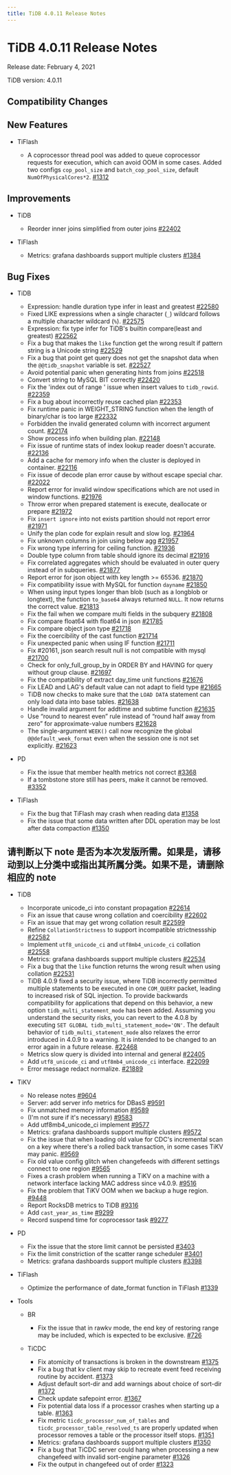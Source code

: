 ```yaml
---
title: TiDB 4.0.11 Release Notes
---
```


# TiDB 4.0.11 Release Notes

Release date: February 4, 2021

TiDB version: 4.0.11

## Compatibility Changes

## New Features

+ TiFlash

    - A coprocessor thread pool was added to queue coprocessor requests for execution, which can avoid OOM in some cases. Added two configs `cop_pool_size` and `batch_cop_pool_size`, default `NumOfPhysicalCores*2`. [#1312](https://github.com/pingcap/tics/pull/1312)

## Improvements

+ TiDB

    - Reorder inner joins simplified from outer joins [#22402](https://github.com/pingcap/tidb/pull/22402)

+ TiFlash

    - Metrics: grafana dashboards support multiple clusters [#1384](https://github.com/pingcap/tics/pull/1384)

## Bug Fixes

+ TiDB

    - Expression: handle duration type infer in least and greatest [#22580](https://github.com/pingcap/tidb/pull/22580)
    - Fixed LIKE expressions when a single character (`_`) wildcard follows a multiple character wildcard (`%`). [#22575](https://github.com/pingcap/tidb/pull/22575)
    - Expression: fix type infer for TiDB's builtin compare(least and greatest) [#22562](https://github.com/pingcap/tidb/pull/22562)
    - Fix a bug that makes the `like` function get the wrong result if pattern string is a Unicode string [#22529](https://github.com/pingcap/tidb/pull/22529)
    - Fix a bug that point get query does not get the snapshot data when the `@@tidb_snapshot` variable is set. [#22527](https://github.com/pingcap/tidb/pull/22527)
    - Avoid potential panic when generating hints from joins [#22518](https://github.com/pingcap/tidb/pull/22518)
    - Convert string to MySQL BIT correctly [#22420](https://github.com/pingcap/tidb/pull/22420)
    - Fix the 'index out of range ' issue when insert values to `tidb_rowid`. [#22359](https://github.com/pingcap/tidb/pull/22359)
    - Fix a bug about incorrectly reuse cached plan [#22353](https://github.com/pingcap/tidb/pull/22353)
    - Fix runtime panic in WEIGHT_STRING function when the length of binary/char is too large [#22332](https://github.com/pingcap/tidb/pull/22332)
    - Forbidden the invalid generated column with incorrect argument count. [#22174](https://github.com/pingcap/tidb/pull/22174)
    - Show process info when building plan. [#22148](https://github.com/pingcap/tidb/pull/22148)
    - Fix issue of runtime stats of index lookup reader doesn't accurate. [#22136](https://github.com/pingcap/tidb/pull/22136)
    - Add a cache for memory info when the cluster is deployed in container. [#22116](https://github.com/pingcap/tidb/pull/22116)
    - Fix issue of decode plan error cause by without escape special char. [#22022](https://github.com/pingcap/tidb/pull/22022)
    - Report error for invalid window specifications which are not used in window functions. [#21976](https://github.com/pingcap/tidb/pull/21976)
    - Throw error when prepared statement is execute, deallocate or prepare [#21972](https://github.com/pingcap/tidb/pull/21972)
    - Fix `insert ignore` into not exists partition should not report error [#21971](https://github.com/pingcap/tidb/pull/21971)
    - Unify the plan code for explain result and slow log. [#21964](https://github.com/pingcap/tidb/pull/21964)
    - Fix unknown columns in join using below agg [#21957](https://github.com/pingcap/tidb/pull/21957)
    - Fix wrong type inferring for ceiling function. [#21936](https://github.com/pingcap/tidb/pull/21936)
    - Double type column from table should ignore its decimal [#21916](https://github.com/pingcap/tidb/pull/21916)
    - Fix correlated aggregates which should be evaluated in outer query instead of in subqueries. [#21877](https://github.com/pingcap/tidb/pull/21877)
    - Report error for json object with key length >= 65536. [#21870](https://github.com/pingcap/tidb/pull/21870)
    - Fix compatibility issue with MySQL for function `dayname` [#21850](https://github.com/pingcap/tidb/pull/21850)
    - When using input types longer than blob (such as a longblob or longtext), the function `to_base64` always returned `NULL`. It now returns the correct value. [#21813](https://github.com/pingcap/tidb/pull/21813)
    - Fix the fail when we compare multi fields in the subquery [#21808](https://github.com/pingcap/tidb/pull/21808)
    - Fix compare float64 with float64 in json [#21785](https://github.com/pingcap/tidb/pull/21785)
    - Fix compare object json type [#21718](https://github.com/pingcap/tidb/pull/21718)
    - Fix the coercibility of the cast function [#21714](https://github.com/pingcap/tidb/pull/21714)
    - Fix unexpected panic when using IF function [#21711](https://github.com/pingcap/tidb/pull/21711)
    - Fix #20161, json search result null is not compatible with mysql [#21700](https://github.com/pingcap/tidb/pull/21700)
    - Check for only_full_group_by in ORDER BY and HAVING for query without group clause. [#21697](https://github.com/pingcap/tidb/pull/21697)
    - Fix the compatibility of extract day_time unit functions [#21676](https://github.com/pingcap/tidb/pull/21676)
    - Fix LEAD and LAG's default value can not adapt to field type [#21665](https://github.com/pingcap/tidb/pull/21665)
    - TiDB now checks to make sure that the `LOAD DATA` statement can only load data into base tables. [#21638](https://github.com/pingcap/tidb/pull/21638)
    - Handle invalid argument for addtime and subtime function [#21635](https://github.com/pingcap/tidb/pull/21635)
    - Use “round to nearest even” rule instead of “round half away from zero” for approximate-value numbers [#21628](https://github.com/pingcap/tidb/pull/21628)
    - The single-argument `WEEK()` call now recognize the global `@@default_week_format` even when the session one is not set explicitly. [#21623](https://github.com/pingcap/tidb/pull/21623)

+ PD

    - Fix the issue that member health metrics not correct [#3368](https://github.com/pingcap/pd/pull/3368)
    - If a tombstone store still has peers, make it cannot be removed. [#3352](https://github.com/pingcap/pd/pull/3352)

+ TiFlash

    - Fix the bug that TiFlash may crash when reading data [#1358](https://github.com/pingcap/tics/pull/1358)
    - Fix the issue that some data written after DDL operation may be lost after data compaction [#1350](https://github.com/pingcap/tics/pull/1350)

## 请判断以下 note 是否为本次发版所需。如果是，请移动到以上分类中或指出其所属分类。如果不是，请删除相应的 note

+ TiDB

    - Incorporate unicode_ci into constant propagation [#22614](https://github.com/pingcap/tidb/pull/22614)
    - Fix an issue that cause wrong collation and coercibility [#22602](https://github.com/pingcap/tidb/pull/22602)
    - Fix an issue that may get wrong collation result [#22599](https://github.com/pingcap/tidb/pull/22599)
    - Refine `CollationStrictness` to support incompatible strictnessship [#22582](https://github.com/pingcap/tidb/pull/22582)
    - Implement `utf8_unicode_ci` and `utf8mb4_unicode_ci` collation [#22558](https://github.com/pingcap/tidb/pull/22558)
    - Metrics: grafana dashboards support multiple clusters [#22534](https://github.com/pingcap/tidb/pull/22534)
    - Fix a bug that the `like` function returns the wrong result when using collation [#22531](https://github.com/pingcap/tidb/pull/22531)
    - TiDB 4.0.9 fixed a security issue, where TiDB incorrectly permitted multiple statements to be executed in one `COM_QUERY` packet, leading to increased risk of SQL injection. To provide backwards compatibility for applications that depend on this behavior, a new option `tidb_multi_statement_mode` has been added. Assuming you understand the security risks, you can revert to the 4.0.8 by executing `SET GLOBAL tidb_multi_statement_mode='ON'`. The default behavior of `tidb_multi_statement_mode` also relaxes the error introduced in 4.0.9 to a warning. It is intended to be changed to an error again in a future release. [#22468](https://github.com/pingcap/tidb/pull/22468)
    - Metrics slow query is divided into internal and general [#22405](https://github.com/pingcap/tidb/pull/22405)
    - Add `utf8_unicode_ci` and `utf8mb4_unicode_ci` interface. [#22099](https://github.com/pingcap/tidb/pull/22099)
    - Error message redact normalize. [#21889](https://github.com/pingcap/tidb/pull/21889)

+ TiKV

    - No release notes [#9604](https://github.com/tikv/tikv/pull/9604)
    - Server: add server info metrics for DBasS [#9591](https://github.com/tikv/tikv/pull/9591)
    - Fix unmatched memory information [#9589](https://github.com/tikv/tikv/pull/9589)
    - (I'm not sure if it's necessary) [#9583](https://github.com/tikv/tikv/pull/9583)
    - Add utf8mb4_unicode_ci implement [#9577](https://github.com/tikv/tikv/pull/9577)
    - Metrics: grafana dashboards support multiple clusters [#9572](https://github.com/tikv/tikv/pull/9572)
    - Fix the issue that when loading old value for CDC's incremental scan on a key where there's a rolled back transaction, in some cases TiKV may panic. [#9569](https://github.com/tikv/tikv/pull/9569)
    - Fix old value config glitch when changefeeds with different settings connect to one region [#9565](https://github.com/tikv/tikv/pull/9565)
    - Fixes a crash problem when running a TiKV on a machine with a network interface lacking MAC address since v4.0.9. [#9516](https://github.com/tikv/tikv/pull/9516)
    - Fix the problem that TiKV OOM when we backup a huge region. [#9448](https://github.com/tikv/tikv/pull/9448)
    - Report RocksDB metrics to TiDB [#9316](https://github.com/tikv/tikv/pull/9316)
    - Add `cast_year_as_time` [#9299](https://github.com/tikv/tikv/pull/9299)
    - Record suspend time for coprocessor task [#9277](https://github.com/tikv/tikv/pull/9277)

+ PD

    - Fix the issue that the store limit cannot be persisted [#3403](https://github.com/pingcap/pd/pull/3403)
    - Fix the limit constriction of the scatter range scheduler [#3401](https://github.com/pingcap/pd/pull/3401)
    - Metrics: grafana dashboards support multiple clusters [#3398](https://github.com/pingcap/pd/pull/3398)

+ TiFlash

    - Optimize the performance of date_format function in TiFlash [#1339](https://github.com/pingcap/tics/pull/1339)

+ Tools

    - BR

        * Fix the issue that in rawkv mode, the end key of restoring range may be included, which is expected to be exclusive. [#726](https://github.com/pingcap/br/pull/726)

    - TiCDC

        * Fix atomicity of transactions is broken in the downstream [#1375](https://github.com/pingcap/ticdc/pull/1375)
        * Fix a bug that kv client may skip to recreate event feed receiving routine by accident. [#1373](https://github.com/pingcap/ticdc/pull/1373)
        * Adjust default sort-dir and add warnings about choice of sort-dir [#1372](https://github.com/pingcap/ticdc/pull/1372)
        * Check update safepoint error. [#1367](https://github.com/pingcap/ticdc/pull/1367)
        * Fix potential data loss if a processor crashes when starting up a table. [#1363](https://github.com/pingcap/ticdc/pull/1363)
        * Fix metric `ticdc_processor_num_of_tables` and `ticdc_processor_table_resolved_ts` are properly updated when processor removes a table or the processor itself stops. [#1351](https://github.com/pingcap/ticdc/pull/1351)
        * Metrics: grafana dashboards support multiple clusters [#1350](https://github.com/pingcap/ticdc/pull/1350)
        * Fix a bug that TiCDC server could hang when processing a new changefeed with invalid sort-engine parameter [#1326](https://github.com/pingcap/ticdc/pull/1326)
        * Fix the output in changefeed out of order [#1323](https://github.com/pingcap/ticdc/pull/1323)
